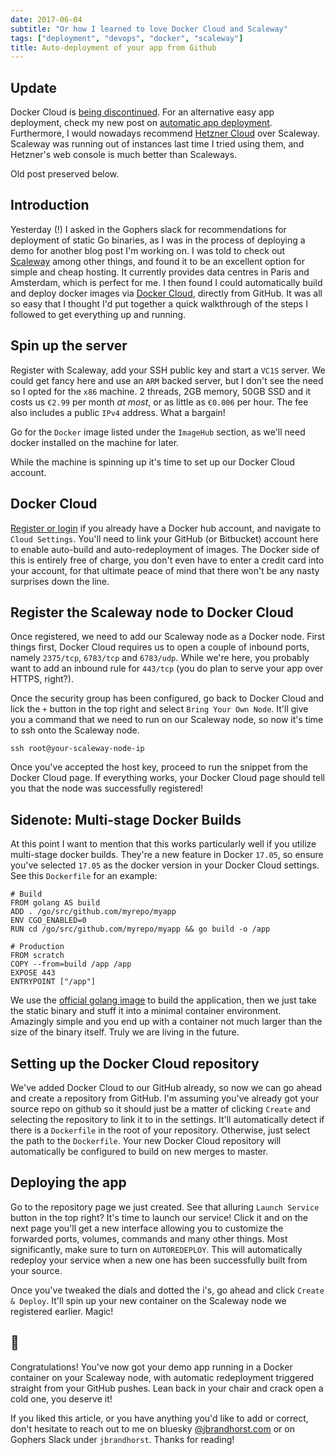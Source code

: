 ```yaml
---
date: 2017-06-04
subtitle: "Or how I learned to love Docker Cloud and Scaleway"
tags: ["deployment", "devops", "docker", "scaleway"]
title: Auto-deployment of your app from Github
---
```


## Update

Docker Cloud is [being discontinued](http://success.docker.com/article/cloud-migration).
For an alternative easy app deployment, check my new post
on [automatic app deployment](/redeploy). Furthermore,
I would nowadays recommend [Hetzner Cloud](https://www.hetzner.com/)
over Scaleway. Scaleway was running out of instances
last time I tried using them, and Hetzner's web console
is much better than Scaleways.

Old post preserved below.

## Introduction

Yesterday (!) I asked in the Gophers slack for recommendations for deployment
of static Go binaries, as I was in the process of deploying a demo for another
blog post I'm working on. I was told to check out [Scaleway](https://www.scaleway.com/)
among other things, and found it to be an excellent option for simple and cheap hosting.
It currently provides data centres in Paris and Amsterdam, which is perfect for me. I then found I could automatically
build and deploy docker images via
[Docker Cloud](https://cloud.docker.com/),
directly from GitHub. It was all so easy that I thought I'd
put together a quick walkthrough of the steps
I followed to get everything up and running.

## Spin up the server

Register with Scaleway, add your SSH public key
and start a `VC1S` server. We could
get fancy here and use an `ARM` backed server,
but I don't see the need so I
opted for the `x86` machine. 2 threads, 2GB memory, 50GB SSD
and it costs us `€2.99` per month _at most_,
or as little as `€0.006` per hour. The fee also
includes a public `IPv4` address. What a bargain!

Go for the `Docker` image listed under the `ImageHub` section,
as we'll need docker installed on the machine for later.

While the machine is spinning up it's time to set up our
Docker Cloud account.

## Docker Cloud

[Register or login](https://cloud.docker.com/) if
you already have a Docker hub account, and
navigate to `Cloud Settings`. You'll need to link your GitHub
(or Bitbucket) account here to enable auto-build and auto-redeployment
of images. The Docker side of this is entirely free of charge, you don't
even have to enter a credit card into your account, for that
ultimate peace of mind that there won't be any nasty surprises
down the line.

## Register the Scaleway node to Docker Cloud

Once registered, we need to add our Scaleway node as a Docker node.
First things first, Docker Cloud requires us to open a
couple of inbound ports, namely `2375/tcp`, `6783/tcp` and `6783/udp`.
While we're here, you probably want to add an inbound rule
for `443/tcp` (you do plan to serve your app over HTTPS, right?).

Once the security group has been configured, go back to Docker
Cloud and lick the `+` button in the top right and select
`Bring Your Own Node`. It'll give you a command that we need
to run on our Scaleway node, so now it's time to ssh onto
the Scaleway node.

```
ssh root@your-scaleway-node-ip
```

Once you've accepted the host key, proceed to run the snippet
from the Docker Cloud page. If everything works, your Docker Cloud
page should tell you that the node was successfully registered!

## Sidenote: Multi-stage Docker Builds

At this point I want to mention that this works particularly
well if you utilize multi-stage docker builds. They're a new
feature in Docker `17.05`, so ensure you've selected `17.05`
as the docker version in your Docker Cloud settings.
See this `Dockerfile` for an example:

```Docker
# Build
FROM golang AS build
ADD . /go/src/github.com/myrepo/myapp
ENV CGO_ENABLED=0
RUN cd /go/src/github.com/myrepo/myapp && go build -o /app

# Production
FROM scratch
COPY --from=build /app /app
EXPOSE 443
ENTRYPOINT ["/app"]
```

We use the [official golang image](https://hub.docker.com/_/golang/)
to build the application, then we just take the static
binary and stuff it into a minimal container environment.
Amazingly simple and you end up with a container not much
larger than the size of the binary itself. Truly we are
living in the future.

## Setting up the Docker Cloud repository

We've added Docker Cloud to our GitHub already, so now
we can go ahead and create a repository from GitHub. I'm assuming
you've already got your source repo on github so it should
just be a matter of clicking `Create` and selecting
the repository to link it to in the settings. It'll
automatically detect if there is a `Dockerfile` in the root
of your repository. Otherwise, just select the path to the
`Dockerfile`. Your new Docker Cloud repository will automatically be configured to build on new merges to master.

## Deploying the app

Go to the repository page we just created. See that alluring
`Launch Service` button in the top right? It's time to launch
our service! Click it and on the next page you'll get a new interface
allowing you to customize the forwarded ports, volumes, commands
and many other things. Most significantly, make sure to turn on
`AUTOREDEPLOY`. This will automatically redeploy your service
when a new one has been successfully built from your source.

Once you've tweaked the dials and dotted the i's, go ahead and
click `Create & Deploy`. It'll spin up your new container
on the Scaleway node we registered earlier. Magic!

## 🍾

Congratulations! You've now got your demo app running in a
Docker container on your Scaleway node, with automatic
redeployment triggered straight from your GitHub pushes.
Lean back in your chair and crack open a cold one, you deserve it!

If you liked this article, or you have anything you'd like to add
or correct, don't hesitate to reach out to me on bluesky
[@jbrandhorst.com](https://bsky.app/profile/jbrandhorst.com) or on
Gophers Slack under `jbrandhorst`. Thanks for reading!
